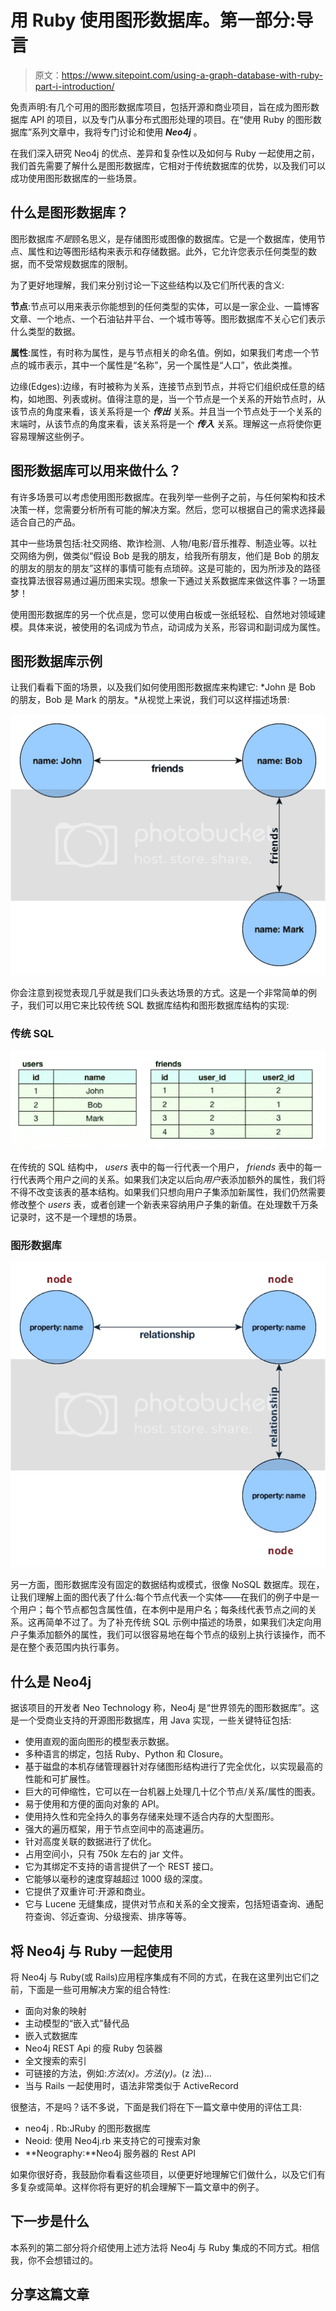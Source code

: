 # 用 Ruby 使用图形数据库。第一部分:导言

> 原文：<https://www.sitepoint.com/using-a-graph-database-with-ruby-part-i-introduction/>

免责声明:有几个可用的图形数据库项目，包括开源和商业项目，旨在成为图形数据库 API 的项目，以及专门从事分布式图形处理的项目。在“使用 Ruby 的图形数据库”系列文章中，我将专门讨论和使用 ***Neo4j*** 。

在我们深入研究 Neo4j 的优点、差异和复杂性以及如何与 Ruby 一起使用之前，我们首先需要了解什么是图形数据库，它相对于传统数据库的优势，以及我们可以成功使用图形数据库的一些场景。

## 什么是图形数据库？

图形数据库*不是*顾名思义，是存储图形或图像的数据库。它是一个数据库，使用节点、属性和边等图形结构来表示和存储数据。此外，它允许您表示任何类型的数据，而不受常规数据库的限制。

为了更好地理解，我们来分别讨论一下这些结构以及它们所代表的含义:

**节点**:节点可以用来表示你能想到的任何类型的实体，可以是一家企业、一篇博客文章、一个地点、一个石油钻井平台、一个城市等等。图形数据库不关心它们表示什么类型的数据。

**属性**:属性，有时称为属性，是与节点相关的命名值。例如，如果我们考虑一个节点的城市表示，其中一个属性是“名称”，另一个属性是“人口”，依此类推。

边缘(Edges):边缘，有时被称为关系，连接节点到节点，并将它们组织成任意的结构，如地图、列表或树。值得注意的是，当一个节点是一个关系的开始节点时，从该节点的角度来看，该关系将是一个 ***传出*** 关系。并且当一个节点处于一个关系的末端时，从该节点的角度来看，该关系将是一个 ***传入*** 关系。理解这一点将使你更容易理解这些例子。

## 图形数据库可以用来做什么？

有许多场景可以考虑使用图形数据库。在我列举一些例子之前，与任何架构和技术决策一样，您需要分析所有可能的解决方案。然后，您可以根据自己的需求选择最适合自己的产品。

其中一些场景包括:社交网络、欺诈检测、人物/电影/音乐推荐、制造业等。以社交网络为例，做类似“假设 Bob 是我的朋友，给我所有朋友，他们是 Bob 的朋友的朋友的朋友的朋友”这样的事情可能有点琐碎。这是可能的，因为所涉及的路径查找算法很容易通过遍历图来实现。想象一下通过关系数据库来做这件事？一场噩梦！

使用图形数据库的另一个优点是，您可以使用白板或一张纸轻松、自然地对领域建模。具体来说，被使用的名词成为节点，动词成为关系，形容词和副词成为属性。

## 图形数据库示例

让我们看看下面的场景，以及我们如何使用图形数据库来构建它: *John 是 Bob 的朋友，Bob 是 Mark 的朋友。*从视觉上来说，我们可以这样描述场景:

![](img/94ed91726caa893b80c0069324ef9d34.png)

你会注意到视觉表现几乎就是我们口头表达场景的方式。这是一个非常简单的例子，我们可以用它来比较传统 SQL 数据库结构和图形数据库结构的实现:

### 传统 SQL

![](img/ddfa441aa907e217110c2f4bf65e023f.png)

在传统的 SQL 结构中， *users* 表中的每一行代表一个用户， *friends* 表中的每一行代表两个用户之间的关系。如果我们决定以后向*用户*表添加额外的属性，我们将不得不改变该表的基本结构。如果我们只想向用户子集添加新属性，我们仍然需要修改整个 *users* 表，或者创建一个新表来容纳用户子集的新值。在处理数千万条记录时，这不是一个理想的场景。

### 图形数据库

![Graph Database Structure](img/fb6aa25725f0585c610971e23a5875bb.png)

另一方面，图形数据库没有固定的数据结构或模式，很像 NoSQL 数据库。现在，让我们理解上面的图代表了什么:每个节点代表一个实体——在我们的例子中是一个用户；每个节点都包含属性值，在本例中是用户名；每条线代表节点之间的关系。这再简单不过了。为了补充传统 SQL 示例中描述的场景，如果我们决定向用户子集添加额外的属性，我们可以很容易地在每个节点的级别上执行该操作，而不是在整个表范围内执行事务。

## 什么是 Neo4j

据该项目的开发者 Neo Technology 称，Neo4j 是“世界领先的图形数据库”。这是一个受商业支持的开源图形数据库，用 Java 实现，一些关键特征包括:

*   使用直观的面向图形的模型表示数据。
*   多种语言的绑定，包括 Ruby、Python 和 Closure。
*   基于磁盘的本机存储管理器针对存储图形结构进行了完全优化，以实现最高的性能和可扩展性。
*   巨大的可伸缩性，它可以在一台机器上处理几十亿个节点/关系/属性的图表。
*   易于使用和方便的面向对象的 API。
*   使用持久性和完全持久的事务存储来处理不适合内存的大型图形。
*   强大的遍历框架，用于节点空间中的高速遍历。
*   针对高度关联的数据进行了优化。
*   占用空间小，只有 750k 左右的 jar 文件。
*   它为其绑定不支持的语言提供了一个 REST 接口。
*   它能够以毫秒的速度穿越超过 1000 级的深度。
*   它提供了双重许可:开源和商业。
*   它与 Lucene 无缝集成，提供对节点和关系的全文搜索，包括短语查询、通配符查询、邻近查询、分级搜索、排序等等。

## 将 Neo4j 与 Ruby 一起使用

将 Neo4j 与 Ruby(或 Rails)应用程序集成有不同的方式，在我在这里列出它们之前，下面是一些可用解决方案的组合特性:

*   面向对象的映射
*   主动模型的“嵌入式”替代品
*   嵌入式数据库
*   Neo4j REST Api 的瘦 Ruby 包装器
*   全文搜索的索引
*   可链接的方法，例如:*方法(x)。方法(y)。*(z 法)…
*   当与 Rails 一起使用时，语法非常类似于 ActiveRecord

很整洁，不是吗？话不多说，下面是我们将在下一篇文章中使用的评估工具:

*   neo4j . Rb:JRuby 的图形数据库
*   Neoid: 使用 Neo4j.rb 来支持它的可搜索对象
*   **Neography:**Neo4j 服务器的 Rest API

如果你很好奇，我鼓励你看看这些项目，以便更好地理解它们做什么，以及它们有多复杂或简单。这样你将有更好的机会理解下一篇文章中的例子。

## 下一步是什么

本系列的第二部分将介绍使用上述方法将 Neo4j 与 Ruby 集成的不同方式。相信我，你不会想错过的。

## 分享这篇文章